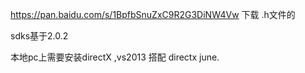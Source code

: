 
https://pan.baidu.com/s/1BpfbSnuZxC9R2G3DiNW4Vw 下载 .h文件的

sdks基于2.0.2

本地pc上需要安装directX ,vs2013 搭配 directx june.
